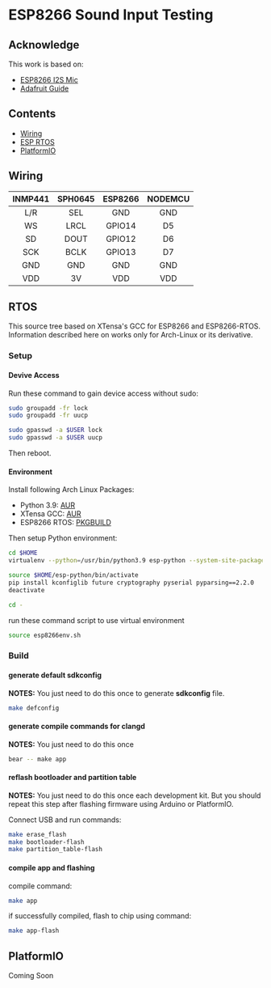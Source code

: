 # ESP8266 Sound Input Testing

## Acknowledge

This work is based on:

- [ESP8266 I2S Mic]()
- [Adafruit Guide](https://learn.adafruit.com/adafruit-i2s-mems-microphone-breakout)

## Contents

- [Wiring](#wiring)
- [ESP RTOS](#rtos)
- [PlatformIO](#platformio)

## Wiring

| INMP441 | SPH0645 | ESP8266 | NODEMCU |
|:-------:|:-------:|:-------:|:-------:|
| L/R     | SEL     | GND     | GND     |
| WS      | LRCL    | GPIO14  | D5      |
| SD      | DOUT    | GPIO12  | D6      |
| SCK     | BCLK    | GPIO13  | D7      |
| GND     | GND     | GND     | GND     |
| VDD     | 3V      | VDD     | VDD     |

## RTOS

This source tree based on XTensa's GCC for ESP8266 and ESP8266-RTOS.
Information described here on works only for Arch-Linux or its derivative.

### Setup

#### Devive Access

Run these command to gain device access without sudo:

```sh
sudo groupadd -fr lock
sudo groupadd -fr uucp

sudo gpasswd -a $USER lock
sudo gpasswd -a $USER uucp
```

Then reboot.

#### Environment

Install following Arch Linux Packages:

- Python 3.9: [AUR](https://aur.archlinux.org/packages/python39/)
- XTensa GCC: [AUR](https://aur.archlinux.org/packages/xtensa-lx106-elf-gcc-bin/)
- ESP8266 RTOS: [PKGBUILD](https://github.com/mekatronik-achmadi/archmate/tree/main/pkgbuilds/optional/esp8266-rtos/)

Then setup Python environment:

```sh
cd $HOME
virtualenv --python=/usr/bin/python3.9 esp-python --system-site-packages

source $HOME/esp-python/bin/activate
pip install kconfiglib future cryptography pyserial pyparsing==2.2.0
deactivate

cd -
```

run these command script to use virtual environment

```sh
source esp8266env.sh
```

### Build

#### generate default sdkconfig

**NOTES:** You just need to do this once to generate **sdkconfig** file.

```sh
make defconfig
```

#### generate compile commands for clangd

**NOTES:** You just need to do this once

```sh
bear -- make app
```

#### reflash bootloader and partition table

**NOTES:** You just need to do this once each development kit.
But you should repeat this step after flashing firmware using Arduino or PlatformIO.

Connect USB and run commands:

```sh
make erase_flash
make bootloader-flash
make partition_table-flash
```

#### compile app and flashing

compile command:

```sh
make app
```

if successfully compiled, flash to chip using command:

```sh
make app-flash
```

## PlatformIO

Coming Soon

